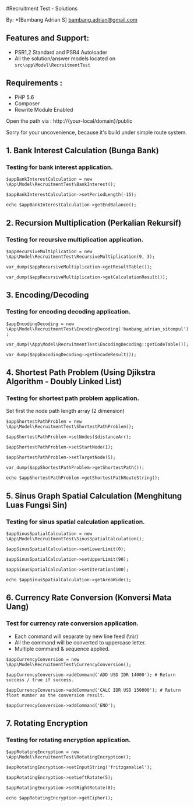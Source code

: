 
#Recruitment Test - Solutions

By: *[Bambang Adrian S] <bambang.adrian@gmail.com> 

## Features and Support:
- PSR1,2 Standard and PSR4 Autoloader
- All the solution/answer models located on `src\app\Model\RecruitmentTest`

## Requirements : 
- PHP 5.6
- Composer
- Rewrite Module Enabled

Open the path via : http://{your-local/domain}/public

Sorry for your uncovenience, because it's build under simple route system.

## 1. Bank Interest Calculation (Bunga Bank)
### Testing for bank interest application.
`$appBankInterestCalculation = new \App\Model\RecruitmentTest\BankInterest();`

`$appBankInterestCalculation->setPeriodLength(-15);`

`echo $appBankInterestCalculation->getEndBalance();`


## 2. Recursion Multiplication (Perkalian Rekursif)
### Testing for recursive multiplication application.

`$appRecursiveMultiplication = new \App\Model\RecruitmentTest\RecursiveMultiplication(9, 3);`

`var_dump($appRecursiveMultiplication->getResultTable());`

`var_dump($appRecursiveMultiplication->getCalculationResult());`

## 3. Encoding/Decoding
### Testing for encoding decoding application.

`$appEncodingDecoding = new \App\Model\RecruitmentTest\EncodingDecoding('bambang_adrian_sitompul');`

`var_dump(\App\Model\RecruitmentTest\EncodingDecoding::getCodeTable());`

`var_dump($appEncodingDecoding->getEncodeResult());`

## 4. Shortest Path Problem (Using Djikstra Algorithm - Doubly Linked List)
### Testing for shortest path problem application.

Set first the node path length array (2 dimension)

`$appShortestPathProblem = new \App\Model\RecruitmentTest\ShortestPathProblem();`

`$appShortestPathProblem->setNodes($distanceArr);`

`$appShortestPathProblem->setStartNode(1);`

`$appShortestPathProblem->setTargetNode(5);`

`var_dump($appShortestPathProblem->getShortestPath());`

`echo $appShortestPathProblem->getShortestPathRouteString();`


## 5. Sinus Graph Spatial Calculation (Menghitung Luas Fungsi Sin)
### Testing for sinus spatial calculation application.

`$appSinusSpatialCalculation = new \App\Model\RecruitmentTest\SinusSpatialCalculation();`

`$appSinusSpatialCalculation->setLowerLimit(0);`

`$appSinusSpatialCalculation->setUpperLimit(90);`

`$appSinusSpatialCalculation->setIteration(100);`

`echo $appSinusSpatialCalculation->getAreaWide();`


## 6. Currency Rate Conversion (Konversi Mata Uang)
### Test for currency rate conversion application.

- Each command will separate by new line feed (\n\r)
- All the command will be converted to uppercase letter.
- Multiple command & sequence applied.

`$appCurrencyConversion = new \App\Model\RecruitmentTest\CurrencyConversion();`
    
`$appCurrencyConversion->addCommand('ADD USD IDR 14000'); # Return success / true if success.`

`$appCurrencyConversion->addCommand('CALC IDR USD 150000'); # Return float number as the conversion result.`

`$appCurrencyConversion->addCommand('END');`


## 7. Rotating Encryption
### Testing for rotating encryption application.

`$appRotatingEncryption = new \App\Model\RecruitmentTest\RotatingEncryption();`

`$appRotatingEncryption->setInputString('fritzgamaliel');`

`$appRotatingEncryption->setLeftRotate(5);`

`$appRotatingEncryption->setRightRotate(8);`

`echo $appRotatingEncryption->getCipher();`



